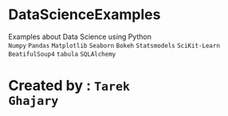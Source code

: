 # DataScienceExamples
Examples about Data Science using Python <br/>
<code>Numpy</code>
<code>Pandas</code>
<code>Matplotlib</code>
<code>Seaborn</code>
<code>Bokeh</code>
<code>Statsmodels</code>
<code>SciKit-Learn</code>
<code>BeatifulSoup4</code>
<code>tabula</code>
<code>SQLAlchemy</code>
# Created by : <code>Tarek Ghajary</code>

